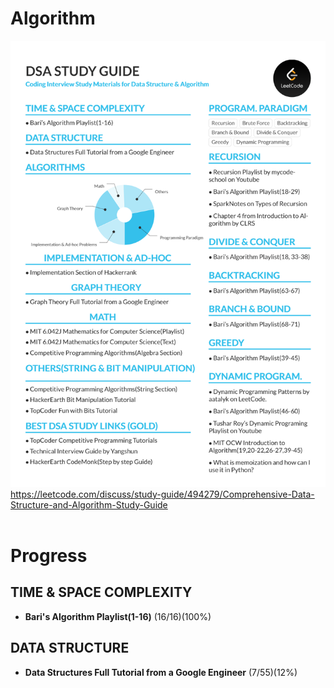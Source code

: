
# Algorithm

<img src="./images/Study_guide.png" alt="Study Guide" width="700">\
<https://leetcode.com/discuss/study-guide/494279/Comprehensive-Data-Structure-and-Algorithm-Study-Guide>
<br>
<br>

# Progress

## TIME & SPACE COMPLEXITY

- **Bari's Algorithm Playlist(1-16)** (16/16)(100%)

## DATA STRUCTURE

- **Data Structures Full Tutorial from a Google Engineer** (7/55)(12%)
